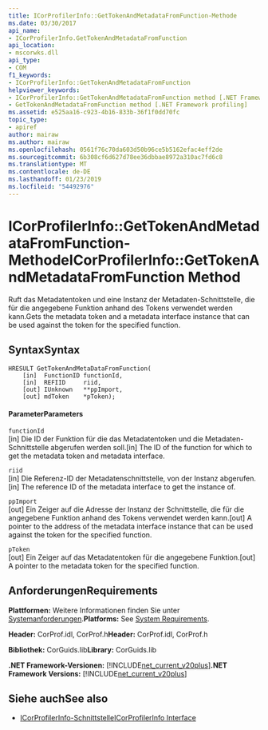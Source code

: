 ```yaml
---
title: ICorProfilerInfo::GetTokenAndMetadataFromFunction-Methode
ms.date: 03/30/2017
api_name:
- ICorProfilerInfo.GetTokenAndMetadataFromFunction
api_location:
- mscorwks.dll
api_type:
- COM
f1_keywords:
- ICorProfilerInfo::GetTokenAndMetadataFromFunction
helpviewer_keywords:
- ICorProfilerInfo::GetTokenAndMetadataFromFunction method [.NET Framework profiling]
- GetTokenAndMetadataFromFunction method [.NET Framework profiling]
ms.assetid: e525aa16-c923-4b16-833b-36f1f0dd70fc
topic_type:
- apiref
author: mairaw
ms.author: mairaw
ms.openlocfilehash: 0561f76c70da603d50b96ce5b5162efac4eff2de
ms.sourcegitcommit: 6b308cf6d627d78ee36dbbae8972a310ac7fd6c8
ms.translationtype: MT
ms.contentlocale: de-DE
ms.lasthandoff: 01/23/2019
ms.locfileid: "54492976"
---
```

# <a name="icorprofilerinfogettokenandmetadatafromfunction-method"></a><span data-ttu-id="d3ac9-102">ICorProfilerInfo::GetTokenAndMetadataFromFunction-Methode</span><span class="sxs-lookup"><span data-stu-id="d3ac9-102">ICorProfilerInfo::GetTokenAndMetadataFromFunction Method</span></span>
<span data-ttu-id="d3ac9-103">Ruft das Metadatentoken und eine Instanz der Metadaten-Schnittstelle, die für die angegebene Funktion anhand des Tokens verwendet werden kann.</span><span class="sxs-lookup"><span data-stu-id="d3ac9-103">Gets the metadata token and a metadata interface instance that can be used against the token for the specified function.</span></span>  
  
## <a name="syntax"></a><span data-ttu-id="d3ac9-104">Syntax</span><span class="sxs-lookup"><span data-stu-id="d3ac9-104">Syntax</span></span>  
  
```  
HRESULT GetTokenAndMetaDataFromFunction(  
    [in]  FunctionID functionId,  
    [in]  REFIID     riid,  
    [out] IUnknown   **ppImport,  
    [out] mdToken    *pToken);  
```  
  
#### <a name="parameters"></a><span data-ttu-id="d3ac9-105">Parameter</span><span class="sxs-lookup"><span data-stu-id="d3ac9-105">Parameters</span></span>  
 `functionId`  
 <span data-ttu-id="d3ac9-106">[in] Die ID der Funktion für die das Metadatentoken und die Metadaten-Schnittstelle abgerufen werden soll.</span><span class="sxs-lookup"><span data-stu-id="d3ac9-106">[in] The ID of the function for which to get the metadata token and metadata interface.</span></span>  
  
 `riid`  
 <span data-ttu-id="d3ac9-107">[in] Die Referenz-ID der Metadatenschnittstelle, von der Instanz abgerufen.</span><span class="sxs-lookup"><span data-stu-id="d3ac9-107">[in] The reference ID of the metadata interface to get the instance of.</span></span>  
  
 `ppImport`  
 <span data-ttu-id="d3ac9-108">[out] Ein Zeiger auf die Adresse der Instanz der Schnittstelle, die für die angegebene Funktion anhand des Tokens verwendet werden kann.</span><span class="sxs-lookup"><span data-stu-id="d3ac9-108">[out] A pointer to the address of the metadata interface instance that can be used against the token for the specified function.</span></span>  
  
 `pToken`  
 <span data-ttu-id="d3ac9-109">[out] Ein Zeiger auf das Metadatentoken für die angegebene Funktion.</span><span class="sxs-lookup"><span data-stu-id="d3ac9-109">[out] A pointer to the metadata token for the specified function.</span></span>  
  
## <a name="requirements"></a><span data-ttu-id="d3ac9-110">Anforderungen</span><span class="sxs-lookup"><span data-stu-id="d3ac9-110">Requirements</span></span>  
 <span data-ttu-id="d3ac9-111">**Plattformen:** Weitere Informationen finden Sie unter [Systemanforderungen](../../../../docs/framework/get-started/system-requirements.md).</span><span class="sxs-lookup"><span data-stu-id="d3ac9-111">**Platforms:** See [System Requirements](../../../../docs/framework/get-started/system-requirements.md).</span></span>  
  
 <span data-ttu-id="d3ac9-112">**Header:** CorProf.idl, CorProf.h</span><span class="sxs-lookup"><span data-stu-id="d3ac9-112">**Header:** CorProf.idl, CorProf.h</span></span>  
  
 <span data-ttu-id="d3ac9-113">**Bibliothek:** CorGuids.lib</span><span class="sxs-lookup"><span data-stu-id="d3ac9-113">**Library:** CorGuids.lib</span></span>  
  
 <span data-ttu-id="d3ac9-114">**.NET Framework-Versionen:** [!INCLUDE[net_current_v20plus](../../../../includes/net-current-v20plus-md.md)]</span><span class="sxs-lookup"><span data-stu-id="d3ac9-114">**.NET Framework Versions:** [!INCLUDE[net_current_v20plus](../../../../includes/net-current-v20plus-md.md)]</span></span>  
  
## <a name="see-also"></a><span data-ttu-id="d3ac9-115">Siehe auch</span><span class="sxs-lookup"><span data-stu-id="d3ac9-115">See also</span></span>
- [<span data-ttu-id="d3ac9-116">ICorProfilerInfo-Schnittstelle</span><span class="sxs-lookup"><span data-stu-id="d3ac9-116">ICorProfilerInfo Interface</span></span>](../../../../docs/framework/unmanaged-api/profiling/icorprofilerinfo-interface.md)
